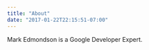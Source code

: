 ```yaml
---
title: "About"
date: "2017-01-22T22:15:51-07:00"
---
```


Mark Edmondson is a Google Developer Expert.
